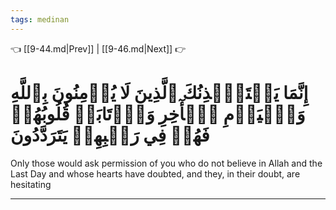 ```yaml
---
tags: medinan
---
```


👈 [[9-44.md|Prev]] | [[9-46.md|Next]] 👉

# إِنَّمَا يَسۡتَـٔۡذِنُكَ ٱلَّذِينَ لَا يُؤۡمِنُونَ بِٱللَّهِ وَٱلۡيَوۡمِ ٱلۡأٓخِرِ وَٱرۡتَابَتۡ قُلُوبُهُمۡ فَهُمۡ فِي رَيۡبِهِمۡ يَتَرَدَّدُونَ

Only those would ask permission of you who do not believe in Allah and the Last Day and whose hearts have doubted, and they, in their doubt, are hesitating

---

